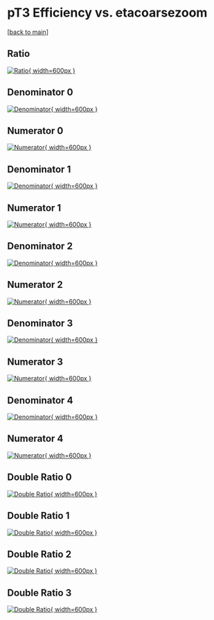 # pT3 Efficiency vs. etacoarsezoom

[[back to main](./)]



## Ratio

[![Ratio](../mtv/var/pT3_vtr_211_1_eff_etacoarsezoom.png){ width=600px }](../mtv/var/pT3_vtr_211_1_eff_etacoarsezoom.pdf)

## Denominator 0

[![Denominator](../mtv/den/pT3_vtr_211_1_eff_etacoarsezoom_den0.png){ width=600px }](../mtv/den/pT3_vtr_211_1_eff_etacoarsezoom_den0.pdf)

## Numerator 0

[![Numerator](../mtv/num/pT3_vtr_211_1_eff_etacoarsezoom_num0.png){ width=600px }](../mtv/num/pT3_vtr_211_1_eff_etacoarsezoom_num0.pdf)

## Denominator 1

[![Denominator](../mtv/den/pT3_vtr_211_1_eff_etacoarsezoom_den1.png){ width=600px }](../mtv/den/pT3_vtr_211_1_eff_etacoarsezoom_den1.pdf)

## Numerator 1

[![Numerator](../mtv/num/pT3_vtr_211_1_eff_etacoarsezoom_num1.png){ width=600px }](../mtv/num/pT3_vtr_211_1_eff_etacoarsezoom_num1.pdf)

## Denominator 2

[![Denominator](../mtv/den/pT3_vtr_211_1_eff_etacoarsezoom_den2.png){ width=600px }](../mtv/den/pT3_vtr_211_1_eff_etacoarsezoom_den2.pdf)

## Numerator 2

[![Numerator](../mtv/num/pT3_vtr_211_1_eff_etacoarsezoom_num2.png){ width=600px }](../mtv/num/pT3_vtr_211_1_eff_etacoarsezoom_num2.pdf)

## Denominator 3

[![Denominator](../mtv/den/pT3_vtr_211_1_eff_etacoarsezoom_den3.png){ width=600px }](../mtv/den/pT3_vtr_211_1_eff_etacoarsezoom_den3.pdf)

## Numerator 3

[![Numerator](../mtv/num/pT3_vtr_211_1_eff_etacoarsezoom_num3.png){ width=600px }](../mtv/num/pT3_vtr_211_1_eff_etacoarsezoom_num3.pdf)

## Denominator 4

[![Denominator](../mtv/den/pT3_vtr_211_1_eff_etacoarsezoom_den4.png){ width=600px }](../mtv/den/pT3_vtr_211_1_eff_etacoarsezoom_den4.pdf)

## Numerator 4

[![Numerator](../mtv/num/pT3_vtr_211_1_eff_etacoarsezoom_num4.png){ width=600px }](../mtv/num/pT3_vtr_211_1_eff_etacoarsezoom_num4.pdf)

## Double Ratio 0

[![Double Ratio](../mtv/ratio/pT3_vtr_211_1_eff_etacoarsezoom_ratio0.png){ width=600px }](../mtv/ratio/pT3_vtr_211_1_eff_etacoarsezoom_ratio0.pdf)

## Double Ratio 1

[![Double Ratio](../mtv/ratio/pT3_vtr_211_1_eff_etacoarsezoom_ratio1.png){ width=600px }](../mtv/ratio/pT3_vtr_211_1_eff_etacoarsezoom_ratio1.pdf)

## Double Ratio 2

[![Double Ratio](../mtv/ratio/pT3_vtr_211_1_eff_etacoarsezoom_ratio2.png){ width=600px }](../mtv/ratio/pT3_vtr_211_1_eff_etacoarsezoom_ratio2.pdf)

## Double Ratio 3

[![Double Ratio](../mtv/ratio/pT3_vtr_211_1_eff_etacoarsezoom_ratio3.png){ width=600px }](../mtv/ratio/pT3_vtr_211_1_eff_etacoarsezoom_ratio3.pdf)


